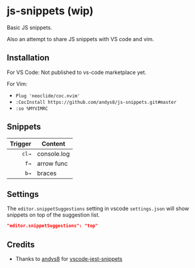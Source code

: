 # js-snippets (wip)

Basic JS snippets.

Also an attempt to share JS snippets with VS code and vim.

## Installation

For VS Code: Not published to vs-code marketplace yet.

For Vim: 

* `Plug 'neoclide/coc.nvim'`
* `:CocInstall https://github.com/andys8/js-snippets.git#master`
* `:so %MYVIMRC`

## Snippets

|  Trigger | Content       |
| -------: | ------------- |
|  `cl→`   | console.log   |
|  `f→`    | arrow func    |
|  `b→`    | braces        |


## Settings

The `editor.snippetSuggestions` setting in vscode `settings.json` will show snippets on top of the suggestion list.

```json
"editor.snippetSuggestions": "top"
```

## Credits

- Thanks to [andys8](https://github.com/andys8) for [vscode-jest-snippets](https://github.com/andys8/vscode-jest-snippets)
